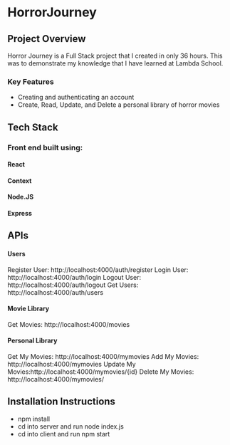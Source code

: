 # HorrorJourney

## Project Overview


Horror Journey is a Full Stack project that I created in only 36 hours. This was to demonstrate my knowledge that I have learned at Lambda School.  

### Key Features
* Creating and authenticating an account
* Create, Read, Update, and Delete a personal library of horror movies

## Tech Stack

### Front end built using:

#### React

#### Context

#### Node.JS

#### Express

## APIs

#### Users

Register User: http://localhost:4000/auth/register
Login User: http://localhost:4000/auth/login
Logout User: http://localhost:4000/auth/logout
Get Users: http://localhost:4000/auth/users
 
#### Movie Library

Get Movies: http://localhost:4000/movies

#### Personal Library

Get My Movies: http://localhost:4000/mymovies
Add My Movies: http://localhost:4000/mymovies
Update My Movies:http://localhost:4000/mymovies/{id}
Delete My Movies: http://localhost:4000/mymovies/

## Installation Instructions

* npm install
* cd into server and run node index.js
* cd into client and run npm start
